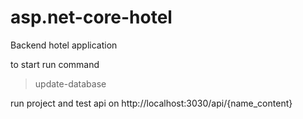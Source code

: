 # asp.net-core-hotel
Backend hotel application

to start run command
>update-database

run project and test api on http://localhost:3030/api/{name_content}
